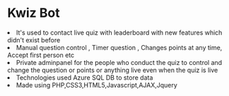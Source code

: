 # Kwiz Bot
<li> It's used to contact live quiz with leaderboard with new features which didn't exist before
<li> Manual question control , Timer question , Changes points at any time, Accept first person etc
<li> Private adminpanel for the people who conduct the quiz to control and change the question or points or anything live even when the quiz is live
<li> Technologies used Azure SQL DB to store data 
<li> Made using PHP,CSS3,HTML5,Javascript,AJAX,Jquery

